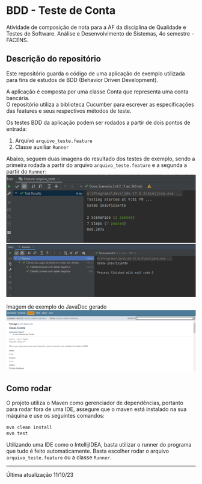 # BDD - Teste de Conta
Atividade de composição de nota para a AF da disciplina de Qualidade e Testes de Software. Análise e Desenvolvimento de Sistemas, 4o semestre - FACENS.

## Descrição do repositório
Este repositório guarda o código de uma aplicação de exemplo utilizada para fins de estudos de BDD (Behavior Driven Development). <br/>

A aplicação é composta por uma classe Conta que representa uma conta bancária. <br/>
O repositório utiliza a biblioteca Cucumber para escrever as especificações das features e seus respectivos métodos de teste.

Os testes BDD da aplicação podem ser rodados a partir de dois pontos de entrada:
1. Arquivo `arquivo_teste.feature`
2. Classe auxiliar `Runner`

Abaixo, seguem duas imagens do resultado dos testes de exemplo, sendo a primeira rodada a partir do arquivo `arquivo_teste.feature` e a segunda a partir do `Runner`:
![img](./images/cucumber.png)
![img](./images/runner.png)

Imagem de exemplo do JavaDoc gerado
![img](./images/javadoc.png)

## Como rodar
O projeto utiliza o Maven como gerenciador de dependências, portanto para rodar fora de uma IDE,
assegure que o maven está instalado na sua máquina e use os seguintes comandos:
```
mvn clean install
mvn test
```
Utilizando uma IDE como o IntellijIDEA, basta utilizar o runner do programa que tudo é feito automaticamente. Basta escolher rodar o arquivo `arquivo_teste.feature` ou a classe `Runner`.
<hr>
Última atualização 11/10/23
